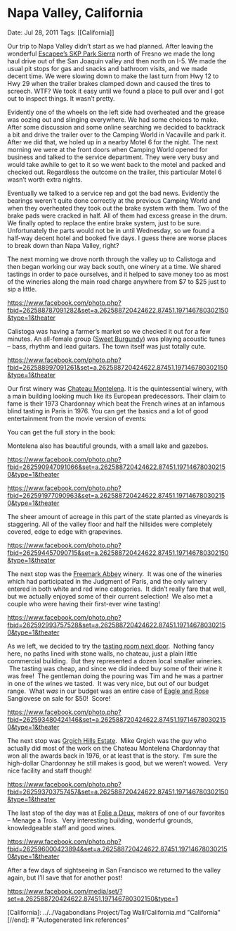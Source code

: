 # Napa Valley, California

Date: Jul 28, 2011
Tags: [[California]]

Our trip to Napa Valley didn’t start as we had planned. After leaving the wonderful [Escapee’s SKP Park Sierra](https://www.parksierra.net/) north of Fresno we made the long haul drive out of the San Joaquin valley and then north on I-5. We made the usual pit stops for gas and snacks and bathroom visits, and we made decent time. We were slowing down to make the last turn from Hwy 12 to Hwy 29 when the trailer brakes clamped down and caused the tires to screech. WTF? We took it easy until we found a place to pull over and I got out to inspect things. It wasn’t pretty.

Evidently one of the wheels on the left side had overheated and the grease was oozing out and slinging everywhere. We had some choices to make. After some discussion and some online searching we decided to backtrack a bit and drive the trailer over to the Camping World in Vacaville and park it. After we did that, we holed up in a nearby Motel 6 for the night. The next morning we were at the front doors when Camping World opened for business and talked to the service department. They were very busy and would take awhile to get to it so we went back to the motel and packed and checked out. Regardless the outcome on the trailer, this particular Motel 6 wasn’t worth extra nights.

Eventually we talked to a service rep and got the bad news. Evidently the bearings weren’t quite done correctly at the previous Camping World and when they overheated they took out the brake system with them. Two of the brake pads were cracked in half. All of them had excess grease in the drum. We finally opted to replace the entire brake system, just to be sure. Unfortunately the parts would not be in until Wednesday, so we found a half-way decent hotel and booked five days. I guess there are worse places to break down than Napa Valley, right?

The next morning we drove north through the valley up to Calistoga and then began working our way back south, one winery at a time. We shared tastings in order to pace ourselves, and it helped to save money too as most of the wineries along the main road charge anywhere from $7 to $25 just to sip a little.

https://www.facebook.com/photo.php?fbid=262588787091282&set=a.262588720424622.87451.197146780302150&type=1&theater

Calistoga was having a farmer’s market so we checked it out for a few minutes. An all-female group ([Sweet Burgundy](https://www.myspace.com/sweetburgundy)) was playing acoustic tunes – bass, rhythm and lead guitars. The town itself was just totally cute.

https://www.facebook.com/photo.php?fbid=262588997091261&set=a.262588720424622.87451.197146780302150&type=1&theater

Our first winery was [Chateau Montelena](https://montelena.com/). It is the quintessential winery, with a main building looking much like its European predecessors. Their claim to fame is their 1973 Chardonnay which beat the French wines at an infamous blind tasting in Paris in 1976. You can get the basics and a lot of good entertainment from the movie version of events:

You can get the full story in the book:

Montelena also has beautiful grounds, with a small lake and gazebos.

https://www.facebook.com/photo.php?fbid=262590947091066&set=a.262588720424622.87451.197146780302150&type=1&theater

https://www.facebook.com/photo.php?fbid=262591977090963&set=a.262588720424622.87451.197146780302150&type=1&theater

The sheer amount of acreage in this part of the state planted as vineyards is staggering. All of the valley floor and half the hillsides were completely covered, edge to edge with grapevines.

https://www.facebook.com/photo.php?fbid=262594457090715&set=a.262588720424622.87451.197146780302150&type=1&theater

The next stop was the [Freemark Abbey](https://www.freemarkabbey.com//index.cfm) winery.  It was one of the wineries which had participated in the Judgment of Paris, and the only winery entered in both white and red wine categories.  It didn’t really fare that well, but we actually enjoyed some of their current selection!  We also met a couple who were having their first-ever wine tasting!

https://www.facebook.com/photo.php?fbid=262592993757528&set=a.262588720424622.87451.197146780302150&type=1&theater

As we left, we decided to try the [tasting room next door](https://www.adozenvintners.com/).  Nothing fancy here, no paths lined with stone walls, no chateau, just a plain little commercial building.  But they represented a dozen local smaller wineries.  The tasting was cheap, and since we did indeed buy some of their wine it was free!  The gentleman doing the pouring was Tim and he was a partner in one of the wines we tasted.  It was very nice, but out of our budget range.  What *was* in our budget was an entire case of [Eagle and Rose](https://www.eagleandrose.com/) Sangiovese on sale for $50!  Score!

https://www.facebook.com/photo.php?fbid=262593480424146&set=a.262588720424622.87451.197146780302150&type=1&theater

The next stop was [Grgich Hills Estate](https://www.grgich.com/).  Mike Grgich was the guy who actually did most of the work on the Chateau Montelena Chardonnay that won all the awards back in 1976, or at least that is the story.  I’m sure the high-dollar Chardonnay he still makes is good, but we weren’t wowed.  Very nice facility and staff though!

https://www.facebook.com/photo.php?fbid=262593703757457&set=a.262588720424622.87451.197146780302150&type=1&theater

The last stop of the day was at [Folie a Deux](https://folieadeux.com/), makers of one of our favorites – Menage a Trois.  Very interesting building, wonderful grounds, knowledgeable staff and good wines.

https://www.facebook.com/photo.php?fbid=262596000423894&set=a.262588720424622.87451.197146780302150&type=1&theater

After a few days of sightseeing in San Francisco we returned to the valley again, but I’ll save that for another post!

https://www.facebook.com/media/set/?set=a.262588720424622.87451.197146780302150&type=1

[//begin]: # "Autogenerated link references for markdown compatibility"
[California]: ../../Vagabondians Project/Tag Wall/California.md "California"
[//end]: # "Autogenerated link references"